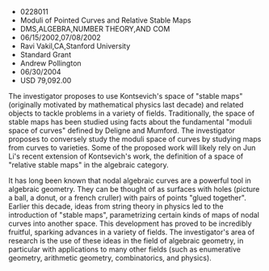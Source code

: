 
* 0228011
* Moduli of Pointed Curves and Relative Stable Maps
* DMS,ALGEBRA,NUMBER THEORY,AND COM
* 06/15/2002,07/08/2002
* Ravi Vakil,CA,Stanford University
* Standard Grant
* Andrew Pollington
* 06/30/2004
* USD 79,092.00

The investigator proposes to use Kontsevich's space of "stable maps" (originally
motivated by mathematical physics last decade) and related objects to tackle
problems in a variety of fields. Traditionally, the space of stable maps has
been studied using facts about the fundamental "moduli space of curves" defined
by Deligne and Mumford. The investigator proposes to conversely study the moduli
space of curves by studying maps from curves to varieties. Some of the proposed
work will likely rely on Jun Li's recent extension of Kontsevich's work, the
definition of a space of "relative stable maps" in the algebraic category.

It has long been known that nodal algebraic curves are a powerful tool in
algebraic geometry. They can be thought of as surfaces with holes (picture a
ball, a donut, or a french cruller) with pairs of points "glued together".
Earlier this decade, ideas from string theory in physics led to the introduction
of "stable maps", parametrizing certain kinds of maps of nodal curves into
another space. This development has proved to be incredibly fruitful, sparking
advances in a variety of fields. The investigator's area of research is the use
of these ideas in the field of algebraic geometry, in particular with
applications to many other fields (such as enumerative geometry, arithmetic
geometry, combinatorics, and physics).
